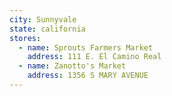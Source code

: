 ```yaml
---
city: Sunnyvale
state: california
stores:
  - name: Sprouts Farmers Market
    address: 111 E. El Camino Real
  - name: Zanotto's Market
    address: 1356 S MARY AVENUE
---
```

